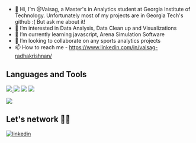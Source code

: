 - 👋 Hi, I’m @Vaisag, a Master's in Analytics student at Georgia Institute of Technology. Unfortunately most of my projects are in Georgia Tech's github :( But ask me about it!
- 👀 I’m interested in Data Analysis, Data Clean up and Visualizations
- 🌱 I’m currently learning javascript, Arena Simulation Software
- 💞️ I’m looking to collaborate on any sports analytics projects
- 📫 How to reach me - https://www.linkedin.com/in/vaisag-radhakrishnan/

<!---
Vaisag/Vaisag is a ✨ special ✨ repository because its `README.md` (this file) appears on your GitHub profile.
You can click the Preview link to take a look at your changes.
Image courtesey : https://github.com/alexandresanlim/Badges4-README.md-Profile
--->

## Languages and Tools

<a href="https://www.python.org/" target="_blank"> <img src="https://img.shields.io/badge/Python-FFD43B?style=for-the-badge&logo=python&logoColor=blue"/> </a> 
<a href="https://www.rstudio.com/" target="_blank"> <img src="https://img.shields.io/badge/RStudio-75AADB?style=for-the-badge&logo=RStudio&logoColor=white"/></a> 
<a href="https://www.microsoft.com/en-us/sql-server/sql-server-2019" target="_blank"> <img src="https://img.shields.io/badge/Microsoft%20SQL%20Server-CC2927?style=for-the-badge&logo=microsoft%20sql%20server&logoColor=white/"></a> 
<a href="https://numpy.org/" target="_blank"> <img src="https://img.shields.io/badge/Numpy-777BB4?style=for-the-badge&logo=numpy&logoColor=white"/> </a> 

<a href="https://pandas.pydata.org/" target="_blank"> <img src="https://img.shields.io/badge/Pandas-2C2D72?style=for-the-badge&logo=pandas&logoColor=white"/> </a> 

## Let's network 🫶🏽

<a href="https://www.linkedin.com/in/vaisag-radhakrishnan/" target="_blank">
<img src=https://img.shields.io/badge/linkedin-%231E77B5.svg?&style=for-the-badge&logo=linkedin&logoColor=white alt=linkedin style="margin-bottom: 5px;" />
</a>

